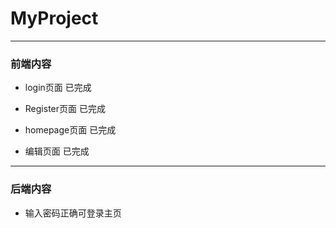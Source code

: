 # MyProject
************************
### 前端内容

* login页面 已完成  

* Register页面 已完成  

* homepage页面 已完成  

* 编辑页面 已完成  
************************

### 后端内容  

* 输入密码正确可登录主页

